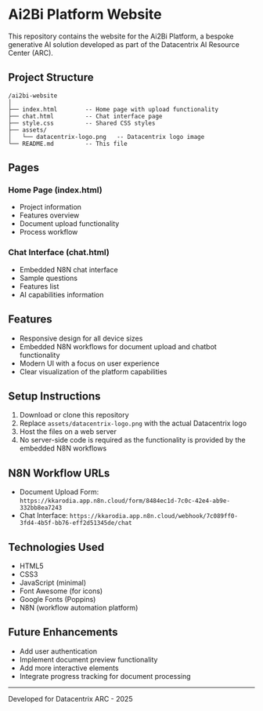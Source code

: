 # Ai2Bi Platform Website

This repository contains the website for the Ai2Bi Platform, a bespoke generative AI solution developed as part of the Datacentrix AI Resource Center (ARC).

## Project Structure

```
/ai2bi-website
│
├── index.html        -- Home page with upload functionality
├── chat.html         -- Chat interface page
├── style.css         -- Shared CSS styles
├── assets/
│   └── datacentrix-logo.png   -- Datacentrix logo image
└── README.md         -- This file
```

## Pages

### Home Page (index.html)
- Project information
- Features overview
- Document upload functionality
- Process workflow

### Chat Interface (chat.html)
- Embedded N8N chat interface
- Sample questions
- Features list
- AI capabilities information

## Features

- Responsive design for all device sizes
- Embedded N8N workflows for document upload and chatbot functionality
- Modern UI with a focus on user experience
- Clear visualization of the platform capabilities

## Setup Instructions

1. Download or clone this repository
2. Replace `assets/datacentrix-logo.png` with the actual Datacentrix logo
3. Host the files on a web server
4. No server-side code is required as the functionality is provided by the embedded N8N workflows

## N8N Workflow URLs

- Document Upload Form: `https://kkarodia.app.n8n.cloud/form/8484ec1d-7c0c-42e4-ab9e-332bb8ea7243`
- Chat Interface: `https://kkarodia.app.n8n.cloud/webhook/7c089ff0-3fd4-4b5f-bb76-eff2d51345de/chat`

## Technologies Used

- HTML5
- CSS3
- JavaScript (minimal)
- Font Awesome (for icons)
- Google Fonts (Poppins)
- N8N (workflow automation platform)

## Future Enhancements

- Add user authentication
- Implement document preview functionality
- Add more interactive elements
- Integrate progress tracking for document processing

---

Developed for Datacentrix ARC - 2025